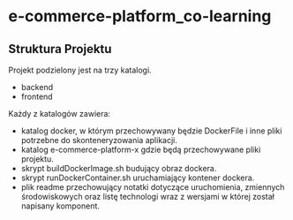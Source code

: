 # e-commerce-platform_co-learning

## Struktura Projektu
Projekt podzielony jest na trzy katalogi. 
- backend
- frontend

Każdy z katalogów zawiera:
- katalog docker, w którym przechowywany będzie DockerFile i inne pliki potrzebne do skonteneryzowania aplikacji.
- katalog e-commerce-platform-x gdzie będą przechowywane pliki projektu.
- skrypt buildDockerImage.sh budujący obraz dockera.
- skrypt runDockerContainer.sh uruchamiający kontener dockera.
- plik readme przechowujący notatki dotyczące uruchomienia, zmiennych środowiskowych oraz listę technologi wraz z wersjami w której został napisany komponent. 

